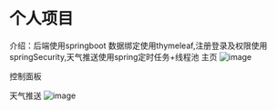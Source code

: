 # 个人项目
介绍：后端使用springboot 数据绑定使用thymeleaf,注册登录及权限使用springSecurity,天气推送使用spring定时任务+线程池
主页
![image](https://user-images.githubusercontent.com/44959509/135070208-a1f61432-d81a-4345-b410-f2a121c2c726.png)

控制面板

天气推送
![image](https://user-images.githubusercontent.com/44959509/135070049-c84f9d3c-7483-4a53-ba52-e93fcb55e29b.png)
